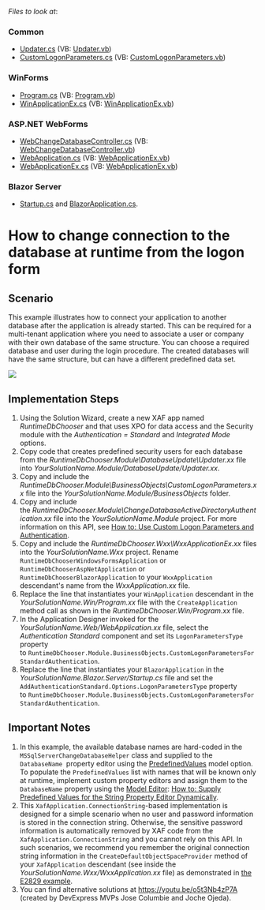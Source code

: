 <!-- default file list -->
*Files to look at*:

### Common
* [Updater.cs](./CS/RuntimeDbChooser.Module/DatabaseUpdate/Updater.cs) (VB: [Updater.vb](./VB/RuntimeDbChooser.Module/DatabaseUpdate/Updater.vb))
* [CustomLogonParameters.cs](./CS/RuntimeDbChooser.Module/BusinessObjects/CustomLogonParameters.cs) (VB: [CustomLogonParameters.vb](./VB/RuntimeDbChooser.Module/BusinessObjects/CustomLogonParameters.vb))

### WinForms
* [Program.cs](./CS/RuntimeDbChooser.Win/Program.cs) (VB: [Program.vb](./VB/RuntimeDbChooser.Win/Program.vb))
* [WinApplicationEx.cs](./CS/RuntimeDbChooser.Win/WinApplicationEx.cs) (VB: [WinApplicationEx.vb](./VB/RuntimeDbChooser.Win/WinApplicationEx.vb))

### ASP.NET WebForms
* [WebChangeDatabaseController.cs](./CS/RuntimeDbChooser.Module/ChangeDatabaseActiveDirectoryAuthentication.cs) (VB: [WebChangeDatabaseController.vb](./VB/RuntimeDbChooser.Module/ChangeDatabaseActiveDirectoryAuthentication.vb))
* [WebApplication.cs](./CS/RuntimeDbChooser.Web/WebApplication.cs) (VB: [WebApplicationEx.vb](./VB/RuntimeDbChooser.Web/WebApplicationEx.vb))
* [WebApplicationEx.cs](./CS/RuntimeDbChooser.Web/WebApplicationEx.cs) (VB: [WebApplicationEx.vb](./VB/RuntimeDbChooser.Web/WebApplicationEx.vb))

### Blazor Server
* [Startup.cs](./CS/RuntimeDbChooser.Blazor.Server/Startup.cs) and [BlazorApplication.cs](./CS/RuntimeDbChooser.Blazor.Server/BlazorApplication.cs).

<!-- default file list end -->

# How to change connection to the database at runtime from the logon form


## Scenario
This example illustrates how to connect your application to another database after the application is already started. This can be required for a multi-tenant application where you need to associate a user or company with their own database of the same structure. You can choose a required database and user during the login procedure. The created databases will have the same structure, but can have a different predefined data set.

![](https://raw.githubusercontent.com/DevExpress-Examples/XAF_how-to-change-connection-to-the-database-at-runtime-e1344/20.2.5%2B/media/e1344Blazor.png)
  
## Implementation Steps
1. Using the Solution Wizard, create a new XAF app named *RuntimeDbChooser* and that uses XPO for data access and the Security module with the *Authentication = Standard* and *Integrated Mode* options.
2. Copy code that creates predefined security users for each database from the *RuntimeDbChooser.Module\DatabaseUpdate\Updater.xx* file into *YourSolutionName.Module/DatabaseUpdate/Updater.xx*.
3. Copy and include the *RuntimeDbChooser.Module\BusinessObjects\CustomLogonParameters.xx* file into the *YourSolutionName.Module/BusinessObjects* folder.
4. Copy and include the *RuntimeDbChooser.Module\ChangeDatabaseActiveDirectoryAuthentication.xx* file into the *YourSolutionName.Module* project. For more information on this API, see [How to: Use Custom Logon Parameters and Authentication](https://documentation.devexpress.com/eXpressAppFramework/CustomDocument112982.aspx).
5. Copy and include the *RuntimeDbChooser.Wxx\WxxApplicationEx.xx* files into the *YourSolutionName.Wxx* project. Rename `RuntimeDbChooserWindowsFormsApplication` or `RuntimeDbChooserAspNetApplication` or `RuntimeDbChooserBlazorApplication` to your `WxxApplication` descendant's name from the *WxxApplication.xx* file.
6. Replace the line that instantiates your `WinApplication` descendant in the *YourSolutionName.Win/Program.xx* file with the `CreateApplication` method call as shown in the *RuntimeDbChooser.Win/Program.xx* file.
7. In the Application Designer invoked for the *YourSolutionName.Web/WebApplication.xx* file, select the *Authentication Standard* component and set its `LogonParametersType` property to `RuntimeDbChooser.Module.BusinessObjects.CustomLogonParametersForStandardAuthentication`.
8. Replace the line that instantiates your `BlazorApplication` in the *YourSolutionName.Blazor.Server/Startup.cs* file and set the `AddAuthenticationStandard.Options.LogonParametersType` property to `RuntimeDbChooser.Module.BusinessObjects.CustomLogonParametersForStandardAuthentication`.


## Important Notes

1. In this example, the available database names are hard-coded in the `MSSqlServerChangeDatabaseHelper` class and supplied to the `DatabaseName`  property editor using the [PredefinedValues](https://documentation.devexpress.com/#eXpressAppFramework/DevExpressExpressAppModelIModelCommonMemberViewItem_PredefinedValuestopic) model option. To populate the `PredefinedValues` list with names that will be known only at runtime, implement custom property editors and assign them to the `DatabaseName` property using the [Model Editor](https://documentation.devexpress.com/#eXpressAppFramework/CustomDocument112582): [How to: Supply Predefined Values for the String Property Editor Dynamically](https://documentation.devexpress.com/#eXpressAppFramework/CustomDocument113101).
2. This `XafApplication.ConnectionString`-based implementation is designed for a simple scenario when no user and password information is stored in the connection string. Otherwise, the sensitive password information is automatically removed by XAF code from the `XafApplication.ConnectionString` and you cannot rely on this API. In such scenarios, we recommend you remember the original connection string information in the `CreateDefaultObjectSpaceProvider` method of your `XafApplication` descendant (see inside the *YourSolutionName.Wxx/WxxApplication.xx* file) as demonstrated in [the E2829 example](https://supportcenter.devexpress.com/ticket/details/e2829#).
3. You can find alternative solutions at https://youtu.be/o5t3Nb4zP7A (created by DevExpress MVPs Jose Columbie and Joche Ojeda).
